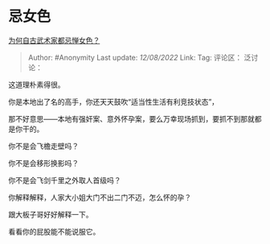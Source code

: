 # 忌女色
[为何自古武术家都忌惮女色？](https://www.zhihu.com/question/363779795/answer/2617584161)

> Author: #Anonymity
> Last update: *12/08/2022*
> Link:
> Tag:
> 评论区：
> 泛讨论：

这道理朴素得很。

你是本地出了名的高手，你还天天鼓吹“适当性生活有利竞技状态”，

那不好意思——本地有强奸案、意外怀孕案，要么万幸现场抓到，要抓不到那就都是你干的。

你不是会飞檐走壁吗？

你不是会移形换影吗？

你不是会飞剑千里之外取人首级吗？

你解释解释，人家大小姐大门不出二门不迈，怎么怀的孕？

跟大板子哥好好解释一下。

看看你的屁股能不能说服它。
